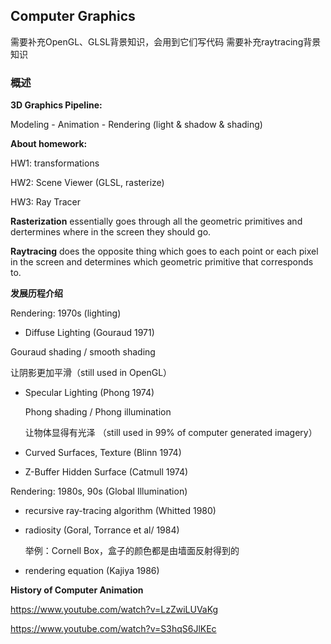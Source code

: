 ## Computer Graphics 

需要补充OpenGL、GLSL背景知识，会用到它们写代码
需要补充raytracing背景知识

### 概述

**3D Graphics Pipeline:**

Modeling - Animation - Rendering (light & shadow & shading)

**About homework:**

HW1: transformations

HW2: Scene Viewer (GLSL, rasterize)

HW3: Ray Tracer

**Rasterization** essentially goes through all the geometric primitives and dertermines where in the screen they should go.

**Raytracing** does the opposite thing which goes to each point or each pixel in the screen and determines which geometric primitive that corresponds to.

**发展历程介绍**

Rendering: 1970s (lighting)

- Diffuse Lighting (Gouraud 1971)
  
Gouraud shading / smooth shading
  
让阴影更加平滑（still used in OpenGL）
  
- Specular Lighting (Phong 1974) 

  Phong shading / Phong illumination

  让物体显得有光泽 （still used in 99% of computer generated imagery）

- Curved Surfaces, Texture (Blinn 1974)

- Z-Buffer Hidden Surface (Catmull 1974)

Rendering: 1980s, 90s (Global Illumination)

- recursive ray-tracing algorithm (Whitted 1980)

- radiosity (Goral, Torrance et al/ 1984)

  举例：Cornell Box，盒子的颜色都是由墙面反射得到的

- rendering equation (Kajiya 1986)



**History of Computer Animation**

https://www.youtube.com/watch?v=LzZwiLUVaKg

https://www.youtube.com/watch?v=S3hqS6JlKEc





























